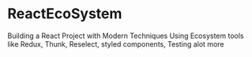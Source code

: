 # ReactEcoSystem
Building a React Project with Modern Techniques Using Ecosystem tools like Redux, Thunk, Reselect, styled components, Testing alot more 
